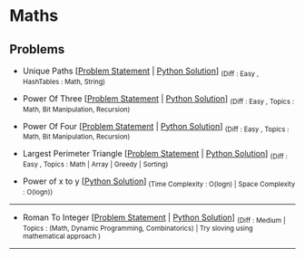 # Maths

## Problems

- Unique Paths [[Problem Statement](https://leetcode.com/problems/unique-paths) | [Python Solution](/CompetitiveProgramming/Maths/romanToInteger.py)] <sub> (Diff : Easy , HashTables : Math, String)</sub> 

- Power Of Three [[Problem Statement](https://leetcode.com/problems/power-of-three/) | [Python Solution](/CompetitiveProgramming/Maths/powerOfThree.py)] <sub> (Diff : Easy , Topics : Math, Bit Manipulation, Recursion)</sub> 

- Power Of Four [[Problem Statement](https://leetcode.com/problems/power-of-four/) | [Python Solution](/CompetitiveProgramming/Maths/powerOfFour.py)] <sub> (Diff : Easy , Topics : Math, Bit Manipulation, Recursion)</sub> 

- Largest Perimeter Triangle [[Problem Statement](https://leetcode.com/problems/largest-perimeter-triangle/) | [Python Solution](/CompetitiveProgramming/Maths/largestPerimeterTriangle.py)] <sub> (Diff : Easy , Topics : Math | Array | Greedy | Sorting)</sub> 

- Power of x to y [[Python Solution](/CompetitiveProgramming/Maths/powerofxtoy.py)]<sub> (Time Complexity : O(logn) | Space Complexity : O(logn))</sub> 

---

- Roman To Integer [[Problem Statement](https://leetcode.com/problems/roman-to-integer/) | [Python Solution](/CompetitiveProgramming/Maths/uniquePaths.py)] <sub> (Diff : Medium | Topics : (Math, Dynamic Programming, Combinatorics) | Try sloving using mathematical approach )</sub> 

---


